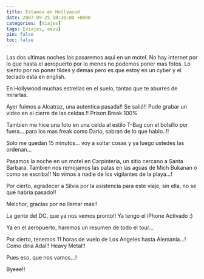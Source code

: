 ```yaml
---
title: Estamos en Hollywood
date: 2007-09-25 18:30:00 +0000
categories: [Viajes]
tags: [viajes, eeuu]
pin: false
toc: false
---
```

Las dos ultimas noches las pasaremos aqui en un motel. No hay internet por lo que hasta el aeropuerto por lo menos no podemos poner mas fotos. Lo siento por no poner tildes y demas pero es que estoy en un cyber y el teclado esta en english.

En Hollywood muchas estrellas en el suelo, tantas que te aburres de mirarlas.

Ayer fuimos a Alcatraz, una autentica pasada!! Se salió!! Pude grabar un video en el cierre de las celdas.!! Prison Break 100%

Tambien me hice una foto en una celda al estilo T-Bag con el bolsillo por fuera… para los mas freak como Dario, sabran de lo que hablo..!!

Solo me quedan 15 minutos… voy a soltar cosas y ya luego ustedes las ordenan…

Pasamos la noche en un motel en Carpinteria, un sitio cercano a Santa Barbara. Tambien nos remojamos las patas en las aguas de Mich Bukanan o como se escriba!! No vimos a nadie de los vigilantes de la playa…!

Por cierto, agradecer a Silvia por la asistencia para este viaje, sin ella, no se que habria pasado!!

Melchor, gracias por no llamar mas!!

La gente del DC, que ya nos vemos pronto!! Ya tengo el iPhone Activado :)

Ya en el aeropuerto, haremos un resumen de todo el tour…

Por cierto, tenemos 11 horas de vuelo de Los Angeles hasta Alemania…! Como diria Adal!! Heavy Metal!!

Pues eso, que nos vamos…!

Byeee!!